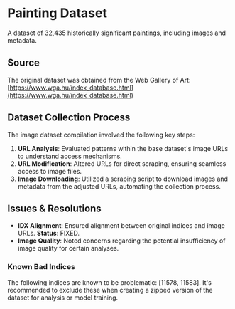 # Painting Dataset
A dataset of 32,435 historically significant paintings, including images and metadata.

## Source

The original dataset was obtained from the Web Gallery of Art:
[https://www.wga.hu/index_database.html](https://www.wga.hu/index_database.html)

## Dataset Collection Process

The image dataset compilation involved the following key steps:

1. **URL Analysis**: Evaluated patterns within the base dataset's image URLs to understand access mechanisms.
2. **URL Modification**: Altered URLs for direct scraping, ensuring seamless access to image files.
3. **Image Downloading**: Utilized a scraping script to download images and metadata from the adjusted URLs, automating the collection process.

## Issues & Resolutions

- **IDX Alignment**: Ensured alignment between original indices and image URLs. **Status**: FIXED.
- **Image Quality**: Noted concerns regarding the potential insufficiency of image quality for certain analyses.

### Known Bad Indices

The following indices are known to be problematic: [11578, 11583]. It's recommended to exclude these when creating a zipped version of the dataset for analysis or model training.